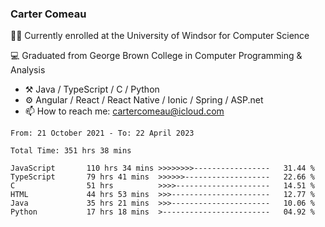 ### Carter Comeau

🙋‍♂️ Currently enrolled at the University of Windsor for Computer Science

💻 Graduated from George Brown College in Computer Programming & Analysis

- ⚒️ Java / TypeScript / C / Python
- ⚙️ Angular / React / React Native / Ionic / Spring / ASP.net
- 📫 How to reach me: cartercomeau@icloud.com

<!--START_SECTION:waka-->

```text
From: 21 October 2021 - To: 22 April 2023

Total Time: 351 hrs 38 mins

JavaScript       110 hrs 34 mins >>>>>>>>-----------------   31.44 %
TypeScript       79 hrs 41 mins  >>>>>>-------------------   22.66 %
C                51 hrs          >>>>---------------------   14.51 %
HTML             44 hrs 53 mins  >>>----------------------   12.77 %
Java             35 hrs 21 mins  >>>----------------------   10.06 %
Python           17 hrs 18 mins  >------------------------   04.92 %
```

<!--END_SECTION:waka-->
